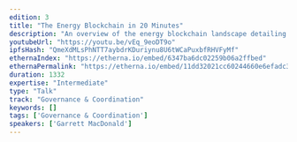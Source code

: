 ```yaml
---
edition: 3
title: "The Energy Blockchain in 20 Minutes"
description: "An overview of the energy blockchain landscape detailing the tech that is being built to accommodate energy data oracles + real world device interactions. What have we learned from using this technology on mission critical infrastructure where lives can be lost if decimals are out of place? Transmission lines can be blown and millions of $ in expenses for what would be an accounting error in financial applications? And most importantly, we will go over the grand vision of every energy consumption + production node on a network being a smart agent enabling next-day prediction of by-minute energy consumption so we can generate exactly 100% of our needs, no more."
youtubeUrl: "https://youtu.be/vEq_9eoDT9o"
ipfsHash: "QmeXdMLsPhNTT7aybdrKDuriynu8U6tWCaPuxbfRHVFyMf"
ethernaIndex: "https://etherna.io/embed/6347ba6dc02259b06a2ffbed"
ethernaPermalink: "https://etherna.io/embed/11dd32021cc60244660e6efadc30bc28e0566afee8ac4f232507e14b4ed60953"
duration: 1332
expertise: "Intermediate"
type: "Talk"
track: "Governance & Coordination"
keywords: []
tags: ['Governance & Coordination']
speakers: ['Garrett MacDonald']
---
```


